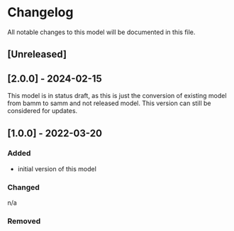 # Changelog
All notable changes to this model will be documented in this file.

## [Unreleased]

## [2.0.0] - 2024-02-15
This model is in status draft, as this is just the conversion of existing model from bamm to samm and not released model.
This version can still be considered for updates.


## [1.0.0] - 2022-03-20
### Added
- initial version of this model

### Changed
n/a

### Removed

